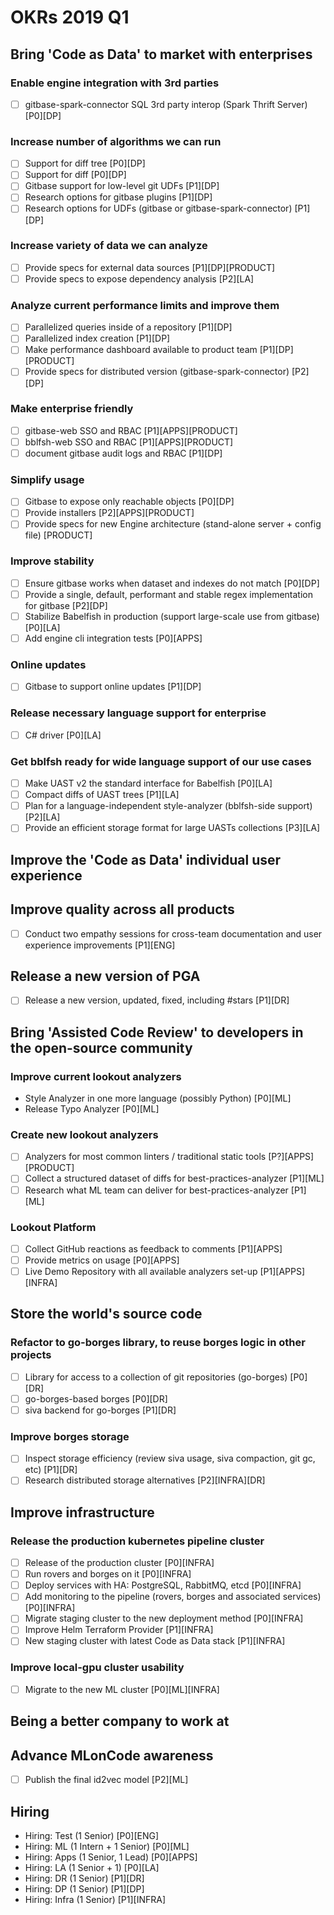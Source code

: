# OKRs 2019 Q1

## Bring 'Code as Data' to market with enterprises

### Enable engine integration with 3rd parties

- [ ] gitbase-spark-connector SQL 3rd party interop (Spark Thrift Server) [P0][DP]

### Increase number of algorithms we can run

- [ ] Support for diff tree [P0][DP]
- [ ] Support for diff [P0][DP]
- [ ] Gitbase support for low-level git UDFs [P1][DP]
- [ ] Research options for gitbase plugins [P1][DP]
- [ ] Research options for UDFs (gitbase or gitbase-spark-connector) [P1][DP]

### Increase variety of data we can analyze

- [ ] Provide specs for external data sources [P1][DP][PRODUCT]
- [ ] Provide specs to expose dependency analysis [P2][LA]

### Analyze current performance limits and improve them

- [ ] Parallelized queries inside of a repository [P1][DP]
- [ ] Parallelized index creation [P1][DP]
- [ ] Make performance dashboard available to product team [P1][DP][PRODUCT]
- [ ] Provide specs for distributed version (gitbase-spark-connector) [P2][DP]

### Make enterprise friendly

- [ ] gitbase-web SSO and RBAC [P1][APPS][PRODUCT]
- [ ] bblfsh-web SSO and RBAC [P1][APPS][PRODUCT]
- [ ] document gitbase audit logs and RBAC [P1][DP]

### Simplify usage

- [ ] Gitbase to expose only reachable objects [P0][DP]
- [ ] Provide installers [P2][APPS][PRODUCT]
- [ ] Provide specs for new Engine architecture (stand-alone server + config file) [PRODUCT]

### Improve stability

- [ ] Ensure gitbase works when dataset and indexes do not match [P0][DP]
- [ ] Provide a single, default, performant and stable regex implementation for gitbase [P2][DP]
- [ ] Stabilize Babelfish in production (support large-scale use from gitbase) [P0][LA]
- [ ] Add engine cli integration tests [P0][APPS]

### Online updates

- [ ] Gitbase to support online updates [P1][DP]

### Release necessary language support for enterprise

- [ ] C# driver [P0][LA]

### Get bblfsh ready for wide language support of our use cases

- [ ] Make UAST v2 the standard interface for Babelfish [P0][LA]
- [ ] Compact diffs of UAST trees [P1][LA]
- [ ] Plan for a language-independent style-analyzer (bblfsh-side support) [P2][LA]
- [ ] Provide an efficient storage format for large UASTs collections [P3][LA]

## Improve the 'Code as Data' individual user experience

## Improve quality across all products

- [ ] Conduct two empathy sessions for cross-team documentation and user experience improvements [P1][ENG]

## Release a new version of PGA

- [ ] Release a new version, updated, fixed, including #stars [P1][DR]

## Bring 'Assisted Code Review' to developers in the open-source community

### Improve current lookout analyzers

- Style Analyzer in one more language (possibly Python) [P0][ML]
- Release Typo Analyzer [P0][ML]

### Create new lookout analyzers

- [ ] Analyzers for most common linters / traditional static tools [P?][APPS][PRODUCT]
- [ ] Collect a structured dataset of diffs for best-practices-analyzer [P1][ML]
- [ ] Research what ML team can deliver for best-practices-analyzer [P1][ML]

### Lookout Platform

- [ ] Collect GitHub reactions as feedback to comments [P1][APPS]
- [ ] Provide metrics on usage [P0][APPS]
- [ ] Live Demo Repository with all available analyzers set-up [P1][APPS][INFRA]

## Store the world's source code

### Refactor to go-borges library, to reuse borges logic in other projects

- [ ] Library for access to a collection of git repositories (go-borges) [P0][DR]
- [ ] go-borges-based borges [P0][DR]
- [ ] siva backend for go-borges [P1][DR]

### Improve borges storage

- [ ] Inspect storage efficiency (review siva usage, siva compaction, git gc, etc) [P1][DR]
- [ ] Research distributed storage alternatives [P2][INFRA][DR]

## Improve infrastructure

### Release the production kubernetes pipeline cluster

- [ ] Release of the production cluster [P0][INFRA]
- [ ] Run rovers and borges on it [P0][INFRA]
- [ ] Deploy services with HA: PostgreSQL, RabbitMQ, etcd [P0][INFRA]
- [ ] Add monitoring to the pipeline (rovers, borges and associated services) [P0][INFRA]
- [ ] Migrate staging cluster to the new deployment method [P0][INFRA]
- [ ] Improve Helm Terraform Provider [P1][INFRA]
- [ ] New staging cluster with latest Code as Data stack [P1][INFRA]

### Improve local-gpu cluster usability

- [ ] Migrate to the new ML cluster [P0][ML][INFRA]

## Being a better company to work at

## Advance MLonCode awareness

- [ ] Publish the final id2vec model [P2][ML]

## Hiring

- Hiring: Test (1 Senior) [P0][ENG]
- Hiring: ML (1 Intern + 1 Senior) [P0][ML]
- Hiring: Apps (1 Senior, 1 Lead) [P0][APPS]
- Hiring: LA (1 Senior + 1) [P0][LA]
- Hiring: DR (1 Senior) [P1][DR]
- Hiring: DP (1 Senior) [P1][DP]
- Hiring: Infra (1 Senior) [P1][INFRA]
